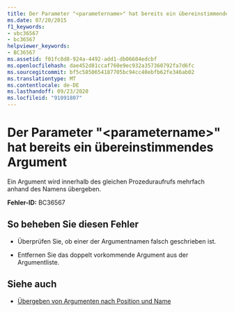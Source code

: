```yaml
---
title: Der Parameter "<parametername>" hat bereits ein übereinstimmendes Argument
ms.date: 07/20/2015
f1_keywords:
- vbc36567
- bc36567
helpviewer_keywords:
- BC36567
ms.assetid: f01fc8d8-924a-4492-add1-db06604edcbf
ms.openlocfilehash: dae452d81ccaf760e9ec932a357360792fa7d6fc
ms.sourcegitcommit: bf5c5850654187705bc94cc40ebfb62fe346ab02
ms.translationtype: MT
ms.contentlocale: de-DE
ms.lasthandoff: 09/23/2020
ms.locfileid: "91091807"
---
```

# <a name="parameter-parametername-already-has-a-matching-argument"></a>Der Parameter "\<parametername>" hat bereits ein übereinstimmendes Argument

Ein Argument wird innerhalb des gleichen Prozeduraufrufs mehrfach anhand des Namens übergeben.  
  
 **Fehler-ID:** BC36567  
  
## <a name="to-correct-this-error"></a>So beheben Sie diesen Fehler  
  
- Überprüfen Sie, ob einer der Argumentnamen falsch geschrieben ist.  
  
- Entfernen Sie das doppelt vorkommende Argument aus der Argumentliste.  
  
## <a name="see-also"></a>Siehe auch

- [Übergeben von Argumenten nach Position und Name](../programming-guide/language-features/procedures/passing-arguments-by-position-and-by-name.md)
